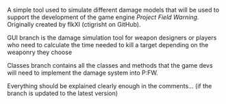 A simple tool used to simulate different damage models that will be used to support the development of the game engine *Project Field Warning*.
Originally created by flkXI (ctigrisht on GitHub).

GUI branch is the damage simulation tool for weapon designers or players who need to calculate the time needed to kill a target depending on the weaponry they choose

Classes branch contains all the classes and methods that the game devs will need to implement the damage system into P:FW.

Everything should be explained clearly enough in the comments... (if the branch is updated to the latest version)
